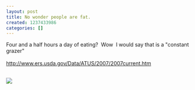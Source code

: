 ```yaml
---
layout: post
title: No wonder people are fat.
created: 1237433986
categories: []
---
```

Four and a half hours a day of eating?&nbsp; Wow&nbsp; I would say that is a "constant grazer"<br /><br />http://www.ers.usda.gov/Data/ATUS/2007/2007current.htm<br /><br /><div class="zemanta-pixie"><img class="zemanta-pixie-img" src="http://img.zemanta.com/pixy.gif?x-id=a247c96a-6867-4959-9d12-968e4727f71e" /></div>
